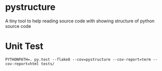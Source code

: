 # pystructure
A tiny tool to help reading source code with showing structure of python source code

# Unit Test

`PYTHONPATH=. py.test --flake8 --cov=pystructure --cov-report=term --cov-report=html tests/`

